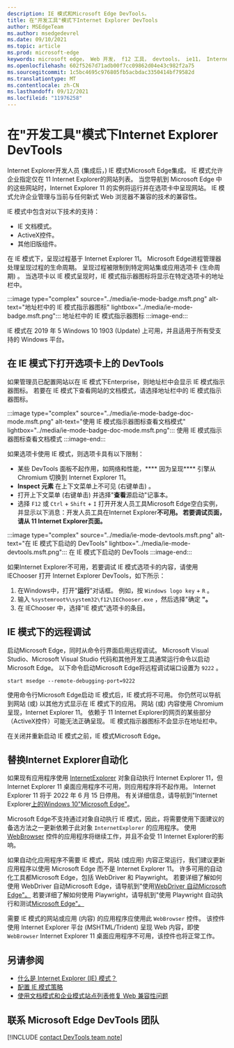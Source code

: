 ```yaml
---
description: IE 模式和Microsoft Edge DevTools。
title: 在"开发工具"模式下Internet Explorer DevTools
author: MSEdgeTeam
ms.author: msedgedevrel
ms.date: 09/10/2021
ms.topic: article
ms.prod: microsoft-edge
keywords: microsoft edge， Web 开发， f12 工具， devtools， ie11， Internet Explorer 11， ie 模式
ms.openlocfilehash: 602f5267d71adb00f7cc09862d04e43c982f2a75
ms.sourcegitcommit: 1c5bc4695c976805fb5acbdac3350414bf79582d
ms.translationtype: MT
ms.contentlocale: zh-CN
ms.lasthandoff: 09/12/2021
ms.locfileid: "11976258"
---
```

# <a name="use-devtools-in-internet-explorer-mode"></a>在"开发工具"模式下Internet Explorer DevTools

Internet Explorer开发人员 (集成后，) IE 模式Microsoft Edge集成。   IE 模式允许企业指定仅在 11 Internet Explorer的网站列表。  当您导航到 Microsoft Edge 中的这些网站时，Internet Explorer 11 的实例将运行并在选项卡中呈现网站。 IE 模式允许企业管理与当前与任何新式 Web 浏览器不兼容的技术的兼容性。

IE 模式中包含对以下技术的支持：

*   IE 文档模式。
*   ActiveX控件。
*   其他旧版组件。

在 IE 模式下，呈现过程基于 Internet Explorer 11。  Microsoft Edge进程管理器处理呈现过程的生命周期。  呈现过程被限制到特定网站集或应用选项卡 (生命周期) 。  当选项卡以 IE 模式呈现时，IE 模式指示器图标将显示在特定选项卡的地址栏中。

:::image type="complex" source="../media/ie-mode-badge.msft.png" alt-text="地址栏中的 IE 模式指示器图标" lightbox="../media/ie-mode-badge.msft.png":::
   地址栏中的 IE 模式指示器图标
:::image-end:::

IE 模式在 2019 年 5 Windows 10 1903 (Update) 上可用，并且适用于所有受支持的 Windows 平台。


## <a name="open-devtools-on-a-tab-in-ie-mode"></a>在 IE 模式下打开选项卡上的 DevTools

如果管理员已配置网站以在 IE 模式下Enterprise，则地址栏中会显示 IE 模式指示器图标。  若要在 IE 模式下查看网站的文档模式，请选择地址栏中的 IE 模式指示器图标。

:::image type="complex" source="../media/ie-mode-badge-doc-mode.msft.png" alt-text="使用 IE 模式指示器图标查看文档模式" lightbox="../media/ie-mode-badge-doc-mode.msft.png":::
   使用 IE 模式指示器图标查看文档模式
:::image-end:::

如果选项卡使用 IE 模式，则选项卡具有以下限制：

*  某些 DevTools 面板不起作用，如网络和性能，**** 因为呈现**** 引擎从 Chromium 切换到 Internet Explorer 11。
*  **Inspect 元素** 在上下文菜单上不可见 (右键单击) 。
*  打开上下文菜单 (右键单击) 并选择"**查看**源启动"记事本。
*  选择 `F12` 或 `Ctrl` + `Shift` + `I` 打开开发人员工具Microsoft Edge空白实例，并显示以下消息：开发人员工具在Internet Explorer**不可用。 若要调试页面，请从 11 Internet Explorer页面。**

:::image type="complex" source="../media/ie-mode-devtools.msft.png" alt-text="在 IE 模式下启动的 DevTools" lightbox="../media/ie-mode-devtools.msft.png":::
   在 IE 模式下启动的 DevTools
:::image-end:::

如果Internet Explorer不可用，若要调试 IE 模式选项卡的内容，请使用 IEChooser 打开 Internet Explorer DevTools，如下所示：

1.  在Windows中，打开"**运行**"对话框。  例如，按 `Windows logo key`  +  `R` 。
1.  输入 `%systemroot%\system32\f12\IEChooser.exe` ，然后选择"确定 **"。**
1.  在 IEChooser 中，选择"IE 模式"选项卡的条目。


## <a name="remote-debugging-in-ie-mode"></a>IE 模式下的远程调试

启动Microsoft Edge，同时从命令行界面启用远程调试。  Microsoft Visual Studio、Microsoft Visual Studio 代码和其他开发工具通常运行命令以启动Microsoft Edge。  以下命令启动Microsoft Edge将远程调试端口设置为 `9222` 。

```shell
start msedge --remote-debugging-port=9222
```

使用命令行Microsoft Edge启动 IE 模式后，IE 模式将不可用。  你仍然可以导航到网站 (或) 以其他方式显示在 IE 模式下的应用。  网站 (或) 内容使用 Chromium 呈现，Internet Explorer 11。  依赖于 11 Internet Explorer的网页的某些部分（ActiveX控件）可能无法正确呈现。  IE 模式指示器图标不会显示在地址栏中。

在关闭并重新启动 IE 模式之前，IE 模式Microsoft Edge。


## <a name="replace-internet-explorer-automation"></a>替换Internet Explorer自动化

如果现有应用程序使用 [InternetExplorer][InternetExplorerObject] 对象自动执行 Internet Explorer 11，但 Internet Explorer 11 桌面应用程序不可用，则应用程序将不起作用。  Internet Explorer 11 将于 2022 年 6 月 15 日停用。  有关详细信息，请导航到"Internet Explorer[上的Windows 10"Microsoft Edge"][BlogsWindowsExperienceFutureOfIEEdge]。

Microsoft Edge不支持通过对象自动执行 IE 模式，因此，将需要使用下面建议的备选方法之一更新依赖于此对象 `InternetExplorer` 的应用程序。  使用 [WebBrowser][WebBrowserControl] 控件的应用程序将继续工作，并且不会受 11 Internet Explorer的影响。

如果自动化应用程序不需要 IE 模式，网站 (或应用) 内容正常运行，我们建议更新应用程序以使用 Microsoft Edge 而不是 Internet Explorer 11。  许多可用的自动化工具都Microsoft Edge，包括 WebDriver 和 Playwright。  若要详细了解如何使用 WebDriver 自动Microsoft Edge，请导航到"使用[WebDriver 自动Microsoft Edge"。][WebDriverIndex]  若要详细了解如何使用 Playwright，请导航到"使用 Playwright 自动执行和测试[Microsoft Edge"。][PlaywrightIndex]

需要 IE 模式的网站或应用 (内容) 的应用程序应使用此 `WebBrowser` 控件。  该控件使用 Internet Explorer 平台 (MSHTML/Trident) 呈现 Web 内容，即使 `WebBrowser` Internet Explorer 11 桌面应用程序不可用，该控件也将正常工作。


## <a name="see-also"></a>另请参阅

*  [什么是 Internet Explorer (IE) 模式？][EnterpriseWhatIsIEMode]
*  [配置 IE 模式策略][EnterpriseConfigureIEModePolicies]
*  [使用文档模式和企业模式站点列表修复 Web 兼容性问题][IEDocumentModes]


## <a name="getting-in-touch-with-the-microsoft-edge-devtools-team"></a>联系 Microsoft Edge DevTools 团队

[!INCLUDE [contact DevTools team note](../includes/contact-devtools-team-note.md)]


<!-- links -->
[PlaywrightIndex]: ../../playwright/index.md "使用 Playwright 自动执行和测试Microsoft Edge |Microsoft Edge开发人员文档"
[WebDriverIndex]: ../../webdriver-chromium/index.md "使用 WebDriver 自动Microsoft Edge |Microsoft Edge开发人员文档"
<!-- external links -->
[EnterpriseWhatIsIEMode]: /deployedge/edge-ie-mode "IE Internet Explorer (模式) 是什么？|Microsoft Edge Enterprise文档"
[EnterpriseConfigureIEModePolicies]: /deployedge/edge-ie-mode-policies "配置 IE 模式策略|Microsoft Edge Enterprise文档"
[IEDocumentModes]: /internet-explorer/ie11-deploy-guide/fix-compat-issues-with-doc-modes-and-enterprise-mode-site-list "使用文档模式和模式站点列表Enterprise修复 Web 兼容性|Internet Explorer文档"

[BlogsWindowsExperienceFutureOfIEEdge]: https://blogs.windows.com/windowsexperience/2021/05/19/the-future-of-internet-explorer-on-windows-10-is-in-microsoft-edge/ "Internet Explorer Windows 10的未来Microsoft Edge |Windows体验博客"

[PreviousVersionsWindowsInternetExplorerDeveloperSamplesbg182326]: /previous-versions/windows/internet-explorer/ie-developer/samples/bg182326(v%3dvs.85) "使用 F12 开发人员工具|已存档Microsoft Edge开发人员文档"

[InternetExplorerObject]: /previous-versions/windows/internet-explorer/ie-developer/platform-apis/aa752084(v=vs.85) "InternetExplorer 对象 (Windows) |已存档Microsoft Edge开发人员文档"
[WebBrowserControl]: /previous-versions/windows/internet-explorer/ie-developer/platform-apis/aa752040(v=vs.85) "WebBrowser 控件 (Internet Explorer) |已存档Microsoft Edge开发人员文档"
